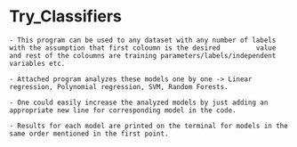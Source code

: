 # Try_Classifiers

    - This program can be used to any dataset with any number of labels with the assumption that first coloumn is the desired         value and rest of the coloumns are training parameters/labels/independent variables etc.
    
    - Attached program analyzes these models one by one -> Linear regression, Polynomial regression, SVM, Random Forests.

    - One could easily increase the analyzed models by just adding an appropriate new line for corresponding model in the code.

    - Results for each model are printed on the terminal for models in the same order mentioned in the first point.
